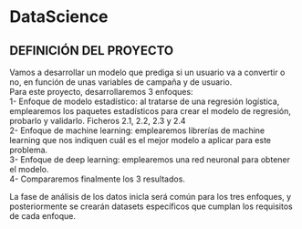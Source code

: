 # DataScience

## DEFINICIÓN DEL PROYECTO <BR>
Vamos a desarrollar un modelo que prediga si un usuario va a convertir o no, en función de unas variables de campaña y de usuario. <br>
Para este proyecto, desarrollaremos 3 enfoques: <br>
1- Enfoque de modelo estadístico: al tratarse de una regresión logística, emplearemos los paquetes estadísticos para crear el modelo de regresión, probarlo y validarlo. Ficheros 2.1, 2.2, 2.3 y 2.4<br>
2- Enfoque de machine learning: emplearemos librerías de machine learning que nos indiquen cuál es el mejor modelo a aplicar para este problema. <br>
3- Enfoque de deep learning: emplearemos una red neuronal para obtener el modelo. <br>
4- Compararemos finalmente los 3 resultados. <br>

La fase de análisis de los datos inicla será común para los tres enfoques, y posteriormente se crearán datasets específicos que cumplan los requisitos de cada enfoque. <br>
